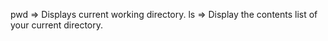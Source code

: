 pwd => Displays current working directory.
ls => Display the contents list of your current directory.
